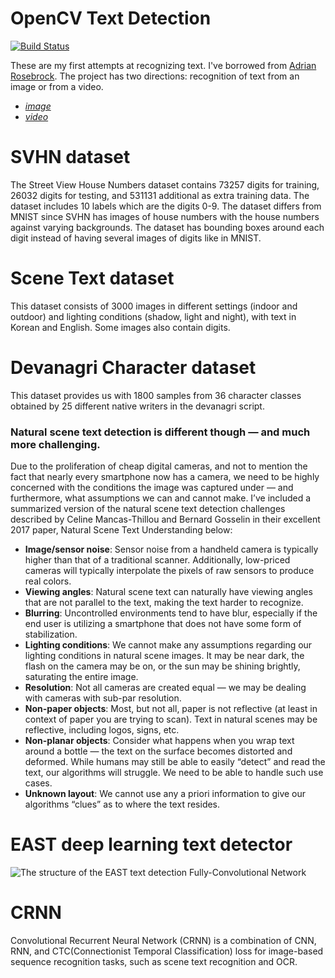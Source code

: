 # OpenCV Text Detection

[![Build Status](https://travis-ci.com/mishaelaaa/opencv-text-detection.svg?token=wspsaqLEAFcDhxFbHWvQ&branch=master)](https://travis-ci.com/mishaelaaa/opencv-text-detection)

These are my first attempts at recognizing text. I've borrowed from [Adrian Rosebrock](https://www.pyimagesearch.com/author/adrian/). 
The project has two directions: recognition of text from an image or from a video.
  - *[image](https://github.com/mishaelaaa/opencv-text-detection/blob/master/opencv-text-detection/text_detection.py)*
  - *[video](https://github.com/mishaelaaa/opencv-text-detection/blob/master/opencv-text-detection/text_detection_video.py)*
  
# SVHN dataset

The Street View House Numbers dataset contains 73257 digits for training, 26032 digits for testing, and 531131 additional as extra training data. The dataset includes 10 labels which are the digits 0-9. The dataset differs from MNIST since SVHN has images of house numbers with the house numbers against varying backgrounds. The dataset has bounding boxes around each digit instead of having several images of digits like in MNIST.

# Scene Text dataset
This dataset consists of 3000 images in different settings (indoor and outdoor) and lighting conditions (shadow, light and night),  with text in Korean and English. Some images also contain digits.

# Devanagri Character dataset
This dataset provides us with 1800 samples from 36 character classes obtained by 25 different native writers in the devanagri script.

### Natural scene text detection is different though — and much more challenging.

Due to the proliferation of cheap digital cameras, and not to mention the fact that nearly every smartphone now has a camera, we need to be highly concerned with the conditions the image was captured under — and furthermore, what assumptions we can and cannot make. I’ve included a summarized version of the natural scene text detection challenges described by Celine Mancas-Thillou and Bernard Gosselin in their excellent 2017 paper, Natural Scene Text Understanding below:

* **Image/sensor noise**: Sensor noise from a handheld camera is typically higher than that of a traditional scanner. Additionally, low-priced cameras will typically interpolate the pixels of raw sensors to produce real colors.
* **Viewing angles**: Natural scene text can naturally have viewing angles that are not parallel to the text, making the text harder to recognize.
* **Blurring**: Uncontrolled environments tend to have blur, especially if the end user is utilizing a smartphone that does not have some form of stabilization.
* **Lighting conditions**: We cannot make any assumptions regarding our lighting conditions in natural scene images. It may be near dark, the flash on the camera may be on, or the sun may be shining brightly, saturating the entire image.
* **Resolution**: Not all cameras are created equal — we may be dealing with cameras with sub-par resolution.
* **Non-paper objects**: Most, but not all, paper is not reflective (at least in context of paper you are trying to scan). Text in natural scenes may be reflective, including logos, signs, etc.
* **Non-planar objects**: Consider what happens when you wrap text around a bottle — the text on the surface becomes distorted and deformed. While humans may still be able to easily “detect” and read the text, our algorithms will struggle. We need to be able to handle such use cases.
* **Unknown layout**: We cannot use any a priori information to give our algorithms “clues” as to where the text resides.

#  EAST deep learning text detector
![The structure of the EAST text detection Fully-Convolutional Network][image]

[image]: https://github.com/mishaelaaa/opencv-text-detection/blob/master/opencv-text-detection/images/readme/opencv_text_detection_east.jpg "opencv text detection east" 

# CRNN
Convolutional Recurrent Neural Network (CRNN) is a combination of CNN, RNN, and CTC(Connectionist Temporal Classification) loss for image-based sequence recognition tasks, such as scene text recognition and OCR. 

[image1]: https://github.com/mishaelaaa/opencv-text-detection/blob/master/opencv-text-detection/images/readme/SCRNN.png "CRNN" 
  


